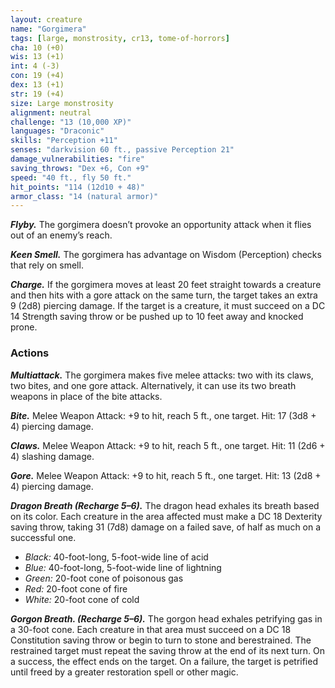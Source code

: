 ```yaml
---
layout: creature
name: "Gorgimera"
tags: [large, monstrosity, cr13, tome-of-horrors]
cha: 10 (+0)
wis: 13 (+1)
int: 4 (-3)
con: 19 (+4)
dex: 13 (+1)
str: 19 (+4)
size: Large monstrosity
alignment: neutral
challenge: "13 (10,000 XP)"
languages: "Draconic"
skills: "Perception +11"
senses: "darkvision 60 ft., passive Perception 21"
damage_vulnerabilities: "fire"
saving_throws: "Dex +6, Con +9"
speed: "40 ft., fly 50 ft."
hit_points: "114 (12d10 + 48)"
armor_class: "14 (natural armor)"
---
```


***Flyby.*** The gorgimera doesn’t provoke an opportunity attack when it
flies out of an enemy’s reach.

***Keen Smell.*** The gorgimera has advantage on Wisdom (Perception)
checks that rely on smell.

***Charge.*** If the gorgimera moves at least 20 feet straight towards
a creature and then hits with a gore attack on the same turn, the target
takes an extra 9 (2d8) piercing damage. If the target is a creature, it must
succeed on a DC 14 Strength saving throw or be pushed up to 10 feet away
and knocked prone.

### Actions

***Multiattack.*** The gorgimera makes five melee attacks: two with its
claws, two bites, and one gore attack. Alternatively, it can use its two
breath weapons in place of the bite attacks.

***Bite.*** Melee Weapon Attack: +9 to hit, reach 5 ft., one target. Hit: 17
(3d8 + 4) piercing damage.

***Claws.*** Melee Weapon Attack: +9 to hit, reach 5 ft., one target. Hit: 11
(2d6 + 4) slashing damage.

***Gore.*** Melee Weapon Attack: +9 to hit, reach 5 ft., one target. Hit: 13
(2d8 + 4) piercing damage.

***Dragon Breath (Recharge 5–6).*** The dragon head exhales its breath
based on its color. Each creature in the area affected
must make a DC 18 Dexterity saving throw, taking 31 (7d8) damage on a
failed save, of half as much on a successful one.

* *Black:* 40-foot-long, 5-foot-wide line of acid
* *Blue:* 40-foot-long, 5-foot-wide line of lightning
* *Green:* 20-foot cone of poisonous gas
* *Red:* 20-foot cone of fire
* *White:* 20-foot cone of cold

***Gorgon Breath. (Recharge 5–6).*** The gorgon head exhales petrifying
gas in a 30-foot cone. Each creature in that area must succeed on a DC
18 Constitution saving throw or begin to turn to stone and berestrained.
The restrained target must repeat the saving throw at the end of its next
turn. On a success, the effect ends on the target. On a failure, the target is
petrified until freed by a greater restoration spell or other magic.
